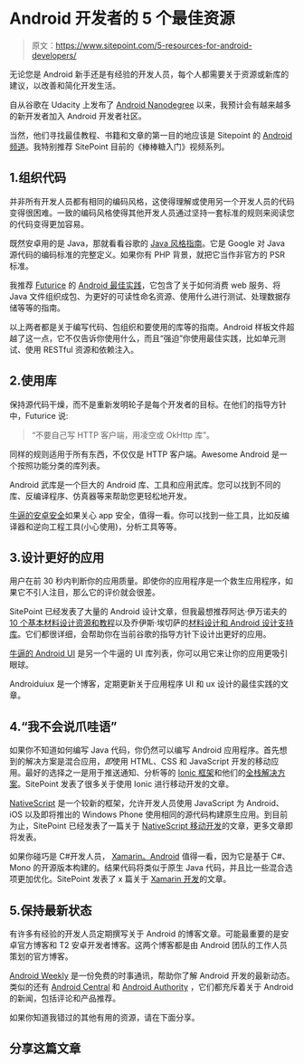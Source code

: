 # Android 开发者的 5 个最佳资源

> 原文：<https://www.sitepoint.com/5-resources-for-android-developers/>

无论您是 Android 新手还是有经验的开发人员，每个人都需要关于资源或新库的建议，以改善和简化开发生活。

自从谷歌在 Udacity 上发布了 [Android Nanodegree](https://www.udacity.com/course/android-developer-nanodegree--nd801) 以来，我预计会有越来越多的新开发者加入 Android 开发者社区。

当然，他们寻找最佳教程、书籍和文章的第一目的地应该是 Sitepoint 的 [Android 频道](https://www.sitepoint.com/mobile/android/)。我特别推荐 SitePoint 目前的《棒棒糖入门》视频系列。

## 1.组织代码

并非所有开发人员都有相同的编码风格，这使得理解或使用另一个开发人员的代码变得很困难。一致的编码风格使得其他开发人员通过坚持一套标准的规则来阅读您的代码变得更加容易。

既然安卓用的是 Java，那就看看谷歌的 [Java 风格指南](http://google.github.io/styleguide/javaguide.html)。它是 Google 对 Java 源代码的编码标准的完整定义。如果你有 PHP 背景，就把它当作非官方的 PSR 标准。

我推荐 [Futurice](http://futurice.com/) 的 [Android 最佳实践](https://github.com/futurice/android-best-practices)，它包含了关于如何消费 web 服务、将 Java 文件组织成包、为更好的可读性命名资源、使用什么进行测试、处理数据存储等等的指南。

以上两者都是关于编写代码、包组织和要使用的库等的指南。Android 样板文件超越了这一点，它不仅告诉你使用什么，而且“强迫”你使用最佳实践，比如单元测试、使用 RESTful 资源和依赖注入。

## 2.使用库

保持源代码干燥，而不是重新发明轮子是每个开发者的目标。在他们的指导方针中，Futurice 说:

> “不要自己写 HTTP 客户端，用凌空或 OkHttp 库”。

同样的规则适用于所有东西，不仅仅是 HTTP 客户端。Awesome Android 是一个按照功能分类的库列表。

Android 武库是一个巨大的 Android 库、工具和应用武库。您可以找到不同的库、反编译程序、仿真器等来帮助您更轻松地开发。

[牛逼的安卓安全](https://github.com/ashishb/android-security-awesome)如果关心 app 安全，值得一看。你可以找到一些工具，比如反编译器和逆向工程工具(小心使用)，分析工具等等。

## 3.设计更好的应用

用户在前 30 秒内判断你的应用质量。即使你的应用程序是一个救生应用程序，如果它不引人注目，那么它的评价就会很差。

SitePoint 已经发表了大量的 Android 设计文章，但我最想推荐阿达·伊万诺夫的 [10 个基本材料设计资源和教程](https://www.sitepoint.com/10-essential-material-design-resources-and-tutorials/)以及乔伊斯·埃切萨的[材料设计和 Android 设计支持库](https://www.sitepoint.com/material-design-android-design-support-library/)。它们都很详细，会帮助你在当前谷歌的指导方针下设计出更好的应用。

[牛逼的 Android UI](https://github.com/wasabeef/awesome-android-ui) 是另一个牛逼的 UI 库列表，你可以用它来让你的应用更吸引眼球。

Androiduiux 是一个博客，定期更新关于应用程序 UI 和 ux 设计的最佳实践的文章。

## 4.“我不会说爪哇语”

如果你不知道如何编写 Java 代码，你仍然可以编写 Android 应用程序。首先想到的解决方案是混合应用，*即*使用 HTML、CSS 和 JavaScript 开发的移动应用。最好的选择之一是用于推送通知、分析等的 [Ionic 框架](http://ionicframework.com/)和他们的[全栈解决方案](http://ionic.io/)。SitePoint 发表了很多关于使用 Ionic 进行移动开发的文章。

[NativeScript](https://www.nativescript.org/) 是一个较新的框架，允许开发人员使用 JavaScript 为 Android、iOS 以及即将推出的 Windows Phone 使用相同的源代码构建原生应用。到目前为止，SitePoint 已经发表了一篇关于 [NativeScript 移动开发](https://www.sitepoint.com/building-native-app-javascript-using-nativescript/)的文章，更多文章即将发表。

如果你碰巧是 C#开发人员， [Xamarin。Android](http://developer.xamarin.com/guides/android/getting_started/) 值得一看，因为它是基于 C#、Mono 的开源版本构建的。结果代码将类似于原生 Java 代码，并且比一些混合选项更加优化。SitePoint 发表了 x 篇关于 [Xamarin 开发](https://www.sitepoint.com/?s=xamarin)的文章。

## 5.保持最新状态

有许多有经验的开发人员定期撰写关于 Android 的博客文章。可能最重要的是安卓官方博客和 T2 安卓开发者博客。这两个博客都是由 Android 团队的工作人员策划的官方博客。

[Android Weekly](http://androidweekly.net/) 是一份免费的时事通讯，帮助你了解 Android 开发的最新动态。类似的还有 [Android Central](http://www.androidcentral.com/) 和 [Android Authority](http://www.androidauthority.com/) ，它们都充斥着关于 Android 的新闻，包括评论和产品推荐。

如果你知道我错过的其他有用的资源，请在下面分享。

## 分享这篇文章